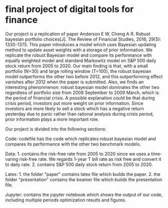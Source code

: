# final project of digital tools for finance

Our project is a replication of paper Anderson E W, Cheng A R. Robust bayesian portfolio choices[J]. The Review of Financial Studies, 2016, 29(5): 1330-1375. This paper introduces a model which uses Bayesian updating method to update asset weights with a storage of prior information. We replicate the robust Bayesian model and compare its performance with equally weighted model and standard Markowitz model on S&P 500 daily stock return from 2005 to 2020. Our main finding is that, with a small portfolio (N=30) and large rolling window (T=100), the robust bayesian model outperforms the other two before 2012, and this outperforming effect vanishes after 2012 when the paper is submitted. Also, we finds an interesting phenonmenon: robust bayesian model dominates the other two regardless of portfolio size from 2008 September to 2009 March, which is the period of financial crisis. A possible explanation could be that during crisis period, investors put more weight on prior information. Since investors are more likely to sell a stock which has a negative return yesterday due to panic rather than rational analysis during crisis period, prior information plays a more important role. 

Our project is divided into the following sections: 

Code: codefile has the code which replicates robust bayesian model and compares its performance with the other two benchmark models. 

Data: 1. contains the risk-free rate from 2005 to 2020 since we uses a time-varing risk-free rate. We regards 1-year T bill rate as risk free and convert it to daily rate. 2. contains S&P 500 daily stock return from 2005 to 2020.

Latex: 1. the folder "paper" contains latex file which builds the paper. 2. the folder "presentation" contains the beamer file which builds the presentation file. 

Jupyter: contains the jupyter notebook which shows the output of our code, including multiple periods optimization results and figures. 
